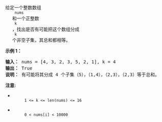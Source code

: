 <html>
 <body>
  <p>
   给定一个整数数组
   <code>
    nums
   </code>
   和一个正整数
   <code>
    k
   </code>
   ，找出是否有可能把这个数组分成
   <code>
    k
   </code>
   个非空子集，其总和都相等。
  </p>
  <p>
   <strong>
    示例 1：
   </strong>
  </p>
  <pre>
<strong>输入：</strong> nums = [4, 3, 2, 3, 5, 2, 1], k = 4
<strong>输出：</strong> True
<strong>说明：</strong> 有可能将其分成 4 个子集（5），（1,4），（2,3），（2,3）等于总和。</pre>
  <p>
  </p>
  <p>
   <strong>
    注意:
   </strong>
  </p>
  <ul>
   <li>
    <code>
     1 &lt;= k &lt;= len(nums) &lt;= 16
    </code>
   </li>
   <li>
    <code>
     0 &lt; nums[i] &lt; 10000
    </code>
   </li>
  </ul>
 </body>
</html>